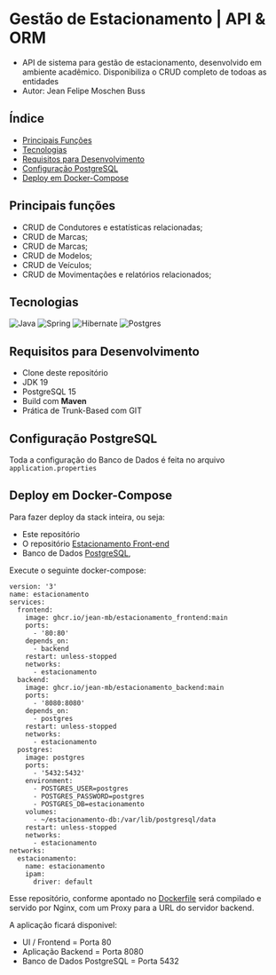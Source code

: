 # Gestão de Estacionamento | API & ORM
- API de sistema para gestão de estacionamento, desenvolvido em ambiente acadêmico. Disponibiliza o CRUD completo de todoas as entidades
- Autor: Jean Felipe Moschen Buss

## Índice

- [Principais Funções](#principais-funções)
- [Tecnologias](#tecnologias)
- [Requisitos para Desenvolvimento](#requisitos-para-desenvolvimento)
- [Configuração PostgreSQL](#configuração-postgresql)
- [Deploy em Docker-Compose](#deploy-em-docker-compose)

## Principais funções

- CRUD de Condutores e estatísticas relacionadas;
- CRUD de Marcas;
- CRUD de Marcas;
- CRUD de Modelos;
- CRUD de Veículos;
- CRUD de Movimentações e relatórios relacionados;

## Tecnologias

![Java](https://img.shields.io/badge/java-%23ED8B00.svg?style=for-the-badge&logo=openjdk&logoColor=white)
![Spring](https://img.shields.io/badge/spring-%236DB33F.svg?style=for-the-badge&logo=spring&logoColor=white)
![Hibernate](https://img.shields.io/badge/Hibernate-59666C?style=for-the-badge&logo=Hibernate&logoColor=white)
![Postgres](https://img.shields.io/badge/postgres-%23316192.svg?style=for-the-badge&logo=postgresql&logoColor=white)

## Requisitos para Desenvolvimento

- Clone deste repositório
- JDK 19
- PostgreSQL 15
- Build com **Maven**
- Prática de Trunk-Based com GIT

## Configuração PostgreSQL

Toda a configuração do Banco de Dados é feita no arquivo `application.properties`

## Deploy em Docker-Compose
Para fazer deploy da stack inteira, ou seja: 
- Este repositório
- O repositório [Estacionamento Front-end](https://github.com/jean-mb/estacionamento_frontend)
- Banco de Dados [PostgreSQL](https://hub.docker.com/_/postgres),
 
Execute o seguinte docker-compose:

```
version: '3'
name: estacionamento
services:
  frontend:
    image: ghcr.io/jean-mb/estacionamento_frontend:main
    ports:
      - '80:80'
    depends_on:
      - backend
    restart: unless-stopped
    networks:
      - estacionamento
  backend:
    image: ghcr.io/jean-mb/estacionamento_backend:main
    ports:
      - '8080:8080'
    depends_on:
      - postgres
    restart: unless-stopped
    networks:
      - estacionamento
  postgres:
    image: postgres
    ports:
      - '5432:5432'
    environment:
      - POSTGRES_USER=postgres
      - POSTGRES_PASSWORD=postgres
      - POSTGRES_DB=estacionamento
    volumes:
      - ~/estacionamento-db:/var/lib/postgresql/data
    restart: unless-stopped
    networks:
      - estacionamento
networks:
  estacionamento:
    name: estacionamento
    ipam:
      driver: default
```
Esse repositório, conforme apontado no [Dockerfile](https://github.com/jean-mb/estacionamento_backend/blob/main/Dockerfile) será compilado e servido por Nginx, com um Proxy para a URL do servidor backend.

A aplicação ficará disponivel:
- UI / Frontend = Porta 80
- Aplicação Backend = Porta 8080
- Banco de Dados PostgreSQL = Porta 5432
